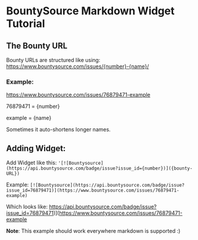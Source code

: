 # BountySource Markdown Widget Tutorial

## The Bounty URL
Bounty URLs are structured like using:
https://www.bountysource.com/issues/{number}-{name}/

### Example:
https://www.bountysource.com/issues/76879471-example

76879471 = {number}

example = {name}


Sometimes it auto-shortens longer names.

## Adding Widget:

Add Widget like this:
```'[![Bountysource](https://api.bountysource.com/badge/issue?issue_id={number})]({bounty-URL})```

Example:
```[![Bountysource](https://api.bountysource.com/badge/issue?issue_id=76879471)](https://www.bountysource.com/issues/76879471-example)```

Which looks like:
https://api.bountysource.com/badge/issue?issue_id=76879471)](https://www.bountysource.com/issues/76879471-example


**Note**: This example should work everywhere markdown is supported :)

